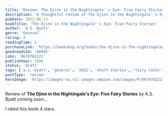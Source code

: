 ```yaml
---
title: 'Review: The Djinn in the Nightingale''s Eye: Five Fairy Stories'
description: 'A thoughtful review of The Djinn in the Nightingale''s Eye: Five Fairy Stories by A.S. Byatt'
pubDate: 2022-06-23
bookTitle: 'The Djinn in the Nightingale''s Eye: Five Fairy Stories'
author: 'A.S. Byatt'
genre: 'General'
rating: 4
readingTime: 1
purchaseLink: 'https://bookshop.org/books/the-djinn-in-the-nightingales-eye-five-fairy-stories/9780679762225'
goodreadsId: '86895'
isbn: '0679762221'
publishYear: 1998
status: 'draft'
tags: ['a.s.-byatt', 'general', '2022', 'short stories', 'fairy tales']
postType: 'review'
heroImage: 'https://images-na.ssl-images-amazon.com/images/P/0679762221.01.L.jpg'
---
```


Review of **The Djinn in the Nightingale's Eye: Five Fairy Stories** by A.S. Byatt coming soon...

I rated this book 4 stars.